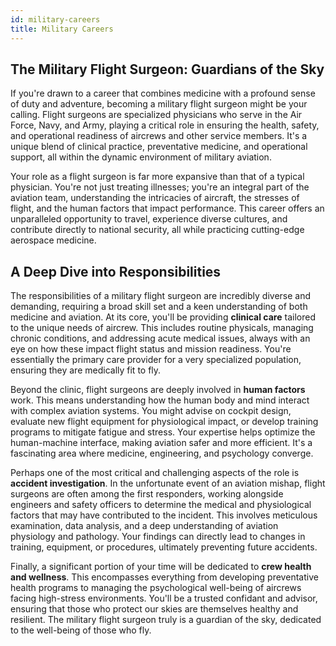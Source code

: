 ```yaml
---
id: military-careers
title: Military Careers
---
```


## The Military Flight Surgeon: Guardians of the Sky

If you're drawn to a career that combines medicine with a profound sense of duty and adventure, becoming a military flight surgeon might be your calling. Flight surgeons are specialized physicians who serve in the Air Force, Navy, and Army, playing a critical role in ensuring the health, safety, and operational readiness of aircrews and other service members. It's a unique blend of clinical practice, preventative medicine, and operational support, all within the dynamic environment of military aviation.

Your role as a flight surgeon is far more expansive than that of a typical physician. You're not just treating illnesses; you're an integral part of the aviation team, understanding the intricacies of aircraft, the stresses of flight, and the human factors that impact performance. This career offers an unparalleled opportunity to travel, experience diverse cultures, and contribute directly to national security, all while practicing cutting-edge aerospace medicine.

## A Deep Dive into Responsibilities

The responsibilities of a military flight surgeon are incredibly diverse and demanding, requiring a broad skill set and a keen understanding of both medicine and aviation. At its core, you'll be providing **clinical care** tailored to the unique needs of aircrew. This includes routine physicals, managing chronic conditions, and addressing acute medical issues, always with an eye on how these impact flight status and mission readiness. You're essentially the primary care provider for a very specialized population, ensuring they are medically fit to fly.

Beyond the clinic, flight surgeons are deeply involved in **human factors** work. This means understanding how the human body and mind interact with complex aviation systems. You might advise on cockpit design, evaluate new flight equipment for physiological impact, or develop training programs to mitigate fatigue and stress. Your expertise helps optimize the human-machine interface, making aviation safer and more efficient. It's a fascinating area where medicine, engineering, and psychology converge.

Perhaps one of the most critical and challenging aspects of the role is **accident investigation**. In the unfortunate event of an aviation mishap, flight surgeons are often among the first responders, working alongside engineers and safety officers to determine the medical and physiological factors that may have contributed to the incident. This involves meticulous examination, data analysis, and a deep understanding of aviation physiology and pathology. Your findings can directly lead to changes in training, equipment, or procedures, ultimately preventing future accidents.

Finally, a significant portion of your time will be dedicated to **crew health and wellness**. This encompasses everything from developing preventative health programs to managing the psychological well-being of aircrews facing high-stress environments. You'll be a trusted confidant and advisor, ensuring that those who protect our skies are themselves healthy and resilient. The military flight surgeon truly is a guardian of the sky, dedicated to the well-being of those who fly.